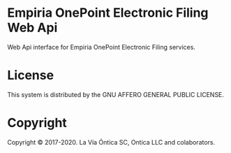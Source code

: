 ﻿# Empiria OnePoint Electronic Filing Web Api

Web Api interface for Empiria OnePoint Electronic Filing services.

# License

This system is distributed by the GNU AFFERO GENERAL PUBLIC LICENSE.

# Copyright

Copyright © 2017-2020. La Vía Óntica SC, Ontica LLC and colaborators.
